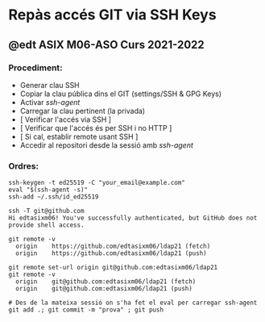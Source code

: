 # Repàs accés GIT via SSH Keys
## @edt ASIX M06-ASO Curs 2021-2022

### Procediment:
 * Generar clau SSH
 * Copiar la clau pública dins el GIT (settings/SSH & GPG Keys)
 * Activar *ssh-agent*
 * Carregar la clau pertinent (la privada)
 * [ Verificar l'accés via SSH ]
 * [ Verificar que l'accés és per SSH i no HTTP ]
 * [ Si cal, establir remote usant SSH ]
 * Accedir al repositori desde la sessió amb *ssh-agent*

### Ordres:
```
ssh-keygen -t ed25519 -C "your_email@example.com"
eval "$(ssh-agent -s)"
ssh-add ~/.ssh/id_ed25519
```

```
ssh -T git@github.com
Hi edtasixm06! You've successfully authenticated, but GitHub does not provide shell access.

git remote -v
  origin    https://github.com/edtasixm06/ldap21 (fetch)
  origin    https://github.com/edtasixm06/ldap21 (push)

git remote set-url origin git@github.com:edtasixm06/ldap21
git remote -v
  origin    git@github.com:edtasixm06/ldap21 (fetch)
  origin    git@github.com:edtasixm06/ldap21 (push)
```

```
# Des de la mateixa sessió on s'ha fet el eval per carregar ssh-agent
git add .; git commit -m "prova" ; git push
```
